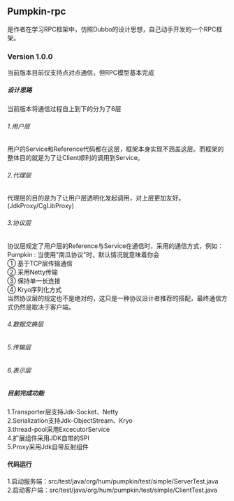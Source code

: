 ## Pumpkin-rpc
是作者在学习RPC框架中，仿照Dubbo的设计思想，自己动手开发的一个RPC框架。

### Version 1.0.0
  当前版本目前仅支持点对点通信，但RPC模型基本完成
##### 设计思路
  当前版本将通信过程自上到下的分为了6层 <br />
###### 1.用户层
  用户的Service和Reference代码都在这层，框架本身实现不涵盖这层。而框架的整体目的就是为了让Client顺利的调用到Service。
###### 2.代理层
  代理层的目的是为了让用户层透明化发起调用，对上层更加友好。(JdkProxy/CgLibProxy)
###### 3.协议层
  协议层规定了用户层的Reference与Service在通信时，采用的通信方式，例如：<br />
  Pumpkin : 当使用"南瓜协议"时，默认情况就意味着你会 <br />
    ① 基于TCP层传输通信 <br />
    ② 采用Netty传输 <br />
    ③ 保持单一长连接 <br />
    ④ Kryo序列化方式 <br />
  当然协议层的规定也不是绝对的，这只是一种协议设计者推荐的搭配，最终通信方式仍然是取决于客户端。
###### 4.数据交换层
   
###### 5.传输层

###### 6.表示层

##### 目前完成功能
  1.Transporter层支持Jdk-Socket、Netty <br />
  2.Serialization支持Jdk-ObjectStream、Kryo <br />
  3.thread-pool采用ExcecutorService <br />
  4.扩展组件采用JDK自带的SPI <br />
  5.Proxy采用Jdk自带反射组件 <br />

#### 代码运行
   1.启动服务端：src/test/java/org/hum/pumpkin/test/simple/ServerTest.java <br />
   2.启动客户端：src/test/java/org/hum/pumpkin/test/simple/ClientTest.java
